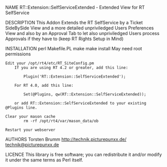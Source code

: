 NAME
    RT::Extension::SelfServiceExtended - Extended View for RT SelfService

DESCRIPTION
    This Addon Extends the RT SelfService by a Ticket SideBySide View and
    a more detailed unpriviledged Users Preferences View and also by an
    Approval Tab to let also unpriviledged Users process Approvals if they
    have to (keep RT Rights Setup in Mind)

INSTALLATION
    perl Makefile.PL
    make
    make install
        May need root permissions

    Edit your /opt/rt4/etc/RT_SiteConfig.pm
        If you are using RT 4.2 or greater, add this line:

            Plugin('RT::Extension::SelfServiceExtended');

        For RT 4.0, add this line:

            Set(@Plugins, qw(RT::Extension::SelfServiceExtended));

        or add RT::Extension::SelfServiceExtended to your existing @Plugins line.

    Clear your mason cache
            rm -rf /opt/rt4/var/mason_data/ob

    Restart your webserver

AUTHORS
    Torsten Brumm http://technik.picturepunxx.de/ <technik@picturepunxx.de>

LICENCE
    This library is free software; you can redistribute it and/or modify it
    under the same terms as Perl itself.
